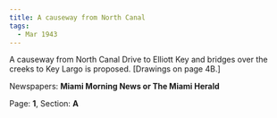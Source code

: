 ```yaml
---  
title: A causeway from North Canal  
tags:  
  - Mar 1943  
---  
```

  
A causeway from North Canal Drive to Elliott Key and bridges over the creeks to Key Largo is proposed. [Drawings on page 4B.]  
  
Newspapers: **Miami Morning News or The Miami Herald**  
  
Page: **1**, Section: **A** 
